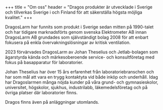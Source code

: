 +++
title = "Om oss"
header = "Dragos produkter är utvecklade i Sverige och tillverkas Sverige i och Finland för att säkerställa högsta möjliga kvalitet."
+++

DragosLarm har funnits som produkt i Sverige sedan mitten på 1990-talet och har tidigare marknadsförts genom svenska Elektrometer AB innan DragosLarm AB grundades som självständigt bolag 2008 för att enbart fokusera på enkla övervakningslösningar av kritisk ventilation.

2023 förvärvades DragosLarm av Johan Theselius och Jetlab-bolagen som ägarstyrda kända och märkesoberoende service- och konsultföretag med fokus på basapparatur för laboratorier.

<!--more-->

Johan Theselius har över 15 års erfarenhet från laboratoriebranschen och har som mål att vara en trygg kontaktyta vid både inköp och underhåll.
Idag har Dragoslarmen många nöjda kunder på våra grund- och gymnasieskolor, universitet, högskolor, sjukhus, industrilabb, läkemedelsföretag och på övriga platser där laboratorier finns.

Dragos finns även på anläggningar utomlands.
